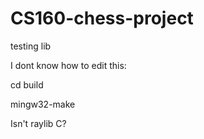 # CS160-chess-project
testing lib

I dont know how to edit this:

cd build

mingw32-make

Isn't raylib C?

